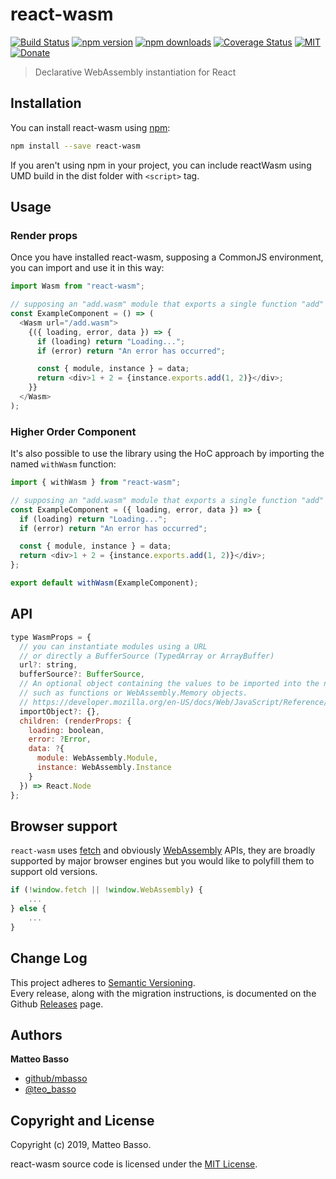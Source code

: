 # react-wasm

[![Build Status](https://travis-ci.org/mbasso/react-wasm.svg?branch=master)](https://travis-ci.org/mbasso/react-wasm)
[![npm version](https://img.shields.io/npm/v/react-wasm.svg)](https://www.npmjs.com/package/react-wasm)
[![npm downloads](https://img.shields.io/npm/dm/react-wasm.svg?maxAge=2592000)](https://www.npmjs.com/package/react-wasm)
[![Coverage Status](https://coveralls.io/repos/github/mbasso/react-wasm/badge.svg?branch=master)](https://coveralls.io/github/mbasso/react-wasm?branch=master)
[![MIT](https://img.shields.io/npm/l/react-wasm.svg)](https://github.com/mbasso/react-wasm/blob/master/LICENSE.md)
[![Donate](https://img.shields.io/badge/Donate-PayPal-green.svg)](https://paypal.me/BassoMatteo)

> Declarative WebAssembly instantiation for React

## Installation

You can install react-wasm using [npm](https://www.npmjs.com/package/react-wasm):

```bash
npm install --save react-wasm
```

If you aren't using npm in your project, you can include reactWasm using UMD build in the dist folder with `<script>` tag.

## Usage

### Render props

Once you have installed react-wasm, supposing a CommonJS environment, you can import and use it in this way:

```js
import Wasm from "react-wasm";

// supposing an "add.wasm" module that exports a single function "add"
const ExampleComponent = () => (
  <Wasm url="/add.wasm">
    {({ loading, error, data }) => {
      if (loading) return "Loading...";
      if (error) return "An error has occurred";

      const { module, instance } = data;
      return <div>1 + 2 = {instance.exports.add(1, 2)}</div>;
    }}
  </Wasm>
);
```

### Higher Order Component

It's also possible to use the library using the HoC approach by importing the named `withWasm` function:

```js
import { withWasm } from "react-wasm";

// supposing an "add.wasm" module that exports a single function "add"
const ExampleComponent = ({ loading, error, data }) => {
  if (loading) return "Loading...";
  if (error) return "An error has occurred";

  const { module, instance } = data;
  return <div>1 + 2 = {instance.exports.add(1, 2)}</div>;
};

export default withWasm(ExampleComponent);
```

## API

```js
type WasmProps = {
  // you can instantiate modules using a URL
  // or directly a BufferSource (TypedArray or ArrayBuffer)
  url?: string,
  bufferSource?: BufferSource,
  // An optional object containing the values to be imported into the newly-created Instance
  // such as functions or WebAssembly.Memory objects.
  // https://developer.mozilla.org/en-US/docs/Web/JavaScript/Reference/Global_Objects/WebAssembly/instantiate#Syntax
  importObject?: {},
  children: (renderProps: {
    loading: boolean,
    error: ?Error,
    data: ?{
      module: WebAssembly.Module,
      instance: WebAssembly.Instance
    }
  }) => React.Node
};
```

## Browser support

`react-wasm` uses [fetch](https://developer.mozilla.org/it/docs/Web/API/Fetch_API) and obviously [WebAssembly](https://developer.mozilla.org/en-US/docs/Web/JavaScript/Reference/Global_Objects/WebAssembly) APIs, they are broadly supported by major browser engines but you would like to polyfill them to support old versions.

```js
if (!window.fetch || !window.WebAssembly) {
    ...
} else {
    ...
}
```

## Change Log

This project adheres to [Semantic Versioning](http://semver.org/).  
Every release, along with the migration instructions, is documented on the Github [Releases](https://github.com/mbasso/react-wasm/releases) page.

## Authors

**Matteo Basso**

- [github/mbasso](https://github.com/mbasso)
- [@teo_basso](https://twitter.com/teo_basso)

## Copyright and License

Copyright (c) 2019, Matteo Basso.

react-wasm source code is licensed under the [MIT License](https://github.com/mbasso/react-wasm/blob/master/LICENSE.md).
